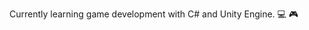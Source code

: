 Currently learning game development with C# and Unity Engine. :computer: :video_game:

<!---
erru-lt/erru-lt is a ✨ special ✨ repository because its `README.md` (this file) appears on your GitHub profile.
You can click the Preview link to take a look at your changes.
--->
